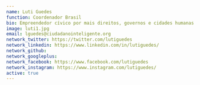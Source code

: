 ```yaml
---
name: Luti Guedes
function: Coordenador Brasil
bio: Empreendedor cívico por mais direitos, governos e cidades humanas.
image: luti1.jpg
email: lguedes@ciudadanointeligente.org
network_twitter: https://twitter.com/lutiguedes
network_linkedin: https://www.linkedin.com/in/lutiguedes/
network_github: 
network_googleplus:
network_facebook: https://www.facebook.com/lutiguedes
network_instagram: https://www.instagram.com/lutiguedes/
active: true
---
```

